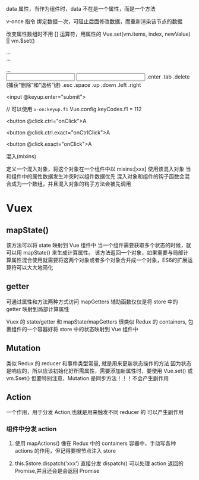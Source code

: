 
data 属性，当作为组件时，data 不在是一个属性，而是一个方法

v-once 指令
绑定数据一次，可阻止后面修改数据，而重新渲染该节点的数据

改变属性数组时不用 [] 运算符，用属性的 Vue.set(vm.items, index, newValue)
|| vm.$set()

<!-- 阻止单击事件继续传播 -->
<a v-on:click.stop="doThis"></a>

<!-- 提交事件不再重载页面 -->
<form v-on:submit.prevent="onSubmit"></form>

<!-- 修饰符可以串联 -->
<a v-on:click.stop.prevent="doThat"></a>

<!-- 只有修饰符 -->
<form v-on:submit.prevent></form>

<!-- 添加事件监听器时使用事件捕获模式 -->
<!-- 即元素自身触发的事件先在此处理，然后才交由内部元素进行处理 -->
<div v-on:click.capture="doThis">...</div>

<!-- 只当在 event.target 是当前元素自身时触发处理函数 -->
<!-- 即事件不是从内部元素触发的 -->
<div v-on:click.self="doThat">...</div>

<!-- 点击事件将只会触发一次 -->
<a v-on:click.once="doThis"></a>

<!-- 滚动事件的默认行为 (即滚动行为) 将会立即触发 -->
<!-- 而不会等待 `onScroll` 完成  -->
<!-- 这其中包含 `event.preventDefault()` 的情况 -->
<div v-on:scroll.passive="onScroll">...</div>
<!-- 只有在 `keyCode` 是 13 时调用 `vm.submit()` -->
<input v-on:keyup.13="submit">
<!-- 同上 -->
<input v-on:keyup.enter="submit">
.enter
.tab
.delete (捕获“删除”和“退格”键)
.esc
.space
.up
.down
.left
.right

<!-- 缩写语法 -->
<input @keyup.enter="submit">

// 可以使用 `v-on:keyup.f1`
Vue.config.keyCodes.f1 = 112
<!-- 即使 Alt 或 Shift 被一同按下时也会触发 -->
<button @click.ctrl="onClick">A</button>

<!-- 有且只有 Ctrl 被按下的时候才触发 -->
<button @click.ctrl.exact="onCtrlClick">A</button>

<!-- 没有任何系统修饰符被按下的时候才触发 -->
<button @click.exact="onClick">A</button>


混入(mixins)

定义一个混入对象，将这个对象在一个组件中以 mixins:[xxx] 使用该混入对象
当和组件中的属性数据发生冲突时以组件数据优先
混入对象和组件的钩子函数会混合成为一个数组，并且混入对象的钩子方法会被先调用

# Vuex

## mapState()
该方法可以将 state 映射到 Vue 组件中
当一个组件需要获取多个状态的时候，就可以用 mapState() 来生成计算属性。
该方法返回一个对象，如果需要与局部计算属性混合使用就需要将这两个对象或者多个对象合并成一个对象，ES6的扩展运算符可以大大地简化

## getter 
可通过属性和方法两种方式访问
mapGetters 辅助函数仅仅是将 store 中的 getter 映射到局部计算属性

Vuex 的 state/getter 和 mapState/mapGetters 很类似 Redux 的 containers, 包裹组件的一个容器好将 store 中的状态映射到 Vue 组件中

## Mutation
类似 Redux 的 reducer 和事件类型常量, 就是用来更新状态操作的方法
因为状态是响应的，所以应该初始化好所需属性，需要添加新属性时，要使用 Vue.set() 或 vm.$set()
但要特别注意，Mutation 是同步方法！！！不会产生副作用

## Action
一个作用，用于分发 Action,也就是用来触发不同 reducer 的
可以产生副作用

### 组件中分发 action
1. 使用 mapActions() 像在 Redux 中的 containers 容器中，手动写各种 actions 的作用，但记得要根节点注入 store

2. this.$store.dispatch('xxx') 直接分发
	dispatch() 可以处理 action 返回的 Promise,并且还会是会返回 Promise



















